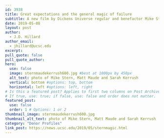 ```yaml
---
id: 3938
title: Great expectations and the general magic of failure
subtitle: A new film by Dickens Universe regular and benefactor Mike Stern is the story of a little-known company that set in motion much of our technological world
date: 2019-05-08
layout: post
author:
  - J.D. Hillard
author_email:
  - jhillard@ucsc.edu
excerpt:
pull_quote: false
pull_quote_author:
hero:
  use: false
  image: sternmaudekerrush600.jpg #best at 1000px by 450px
  alt_text: photo of Mike Stern, Matt Maude and Sarah Kerrush
  vertical: bottom #options: top, bottom
  horizontal: left #options: left, right
# Is this a featured post? Applies to first two columns on Post Archive Page.
# If true, use: true; if false, use: false and order does not matter.
featured_post:
  use: false
  order: 1 # Options: 1 or 2
thumbnail_image: sternmaudekerrush600.jpg
thumbnail_alt_text: photo of Mike Stern, Matt Maude and Sarah Kerrush
category: "Donor Profiles"
link_post: https://news.ucsc.edu/2019/05/sternmagic.html
---
```

